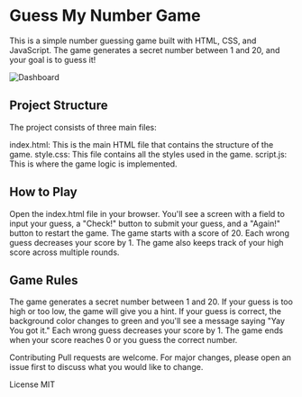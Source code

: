 # Guess My Number Game

This is a simple number guessing game built with HTML, CSS, and JavaScript. The game generates a secret number between 1 and 20, and your goal is to guess it!

![Dashboard](image/image.png)

## Project Structure

The project consists of three main files:

index.html: This is the main HTML file that contains the structure of the game.
style.css: This file contains all the styles used in the game.
script.js: This is where the game logic is implemented.

## How to Play

Open the index.html file in your browser.
You'll see a screen with a field to input your guess, a "Check!" button to submit your guess, and a "Again!" button to restart the game.
The game starts with a score of 20. Each wrong guess decreases your score by 1.
The game also keeps track of your high score across multiple rounds.


## Game Rules

The game generates a secret number between 1 and 20.
If your guess is too high or too low, the game will give you a hint.
If your guess is correct, the background color changes to green and you'll see a message saying "Yay You got it."
Each wrong guess decreases your score by 1.
The game ends when your score reaches 0 or you guess the correct number.


Contributing
Pull requests are welcome. For major changes, please open an issue first to discuss what you would like to change.

License
MIT

